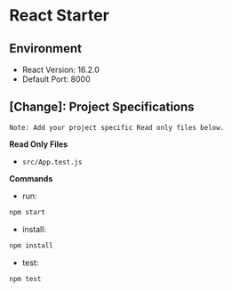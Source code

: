 # React Starter

## Environment 

- React Version: 16.2.0
- Default Port: 8000

## [Change]: Project Specifications 

```text
Note: Add your project specific Read only files below.
```

**Read Only Files**
- `src/App.test.js`


**Commands**
- run: 
```bash
npm start
```
- install: 
```bash
npm install
```
- test: 
```bash
npm test
```

